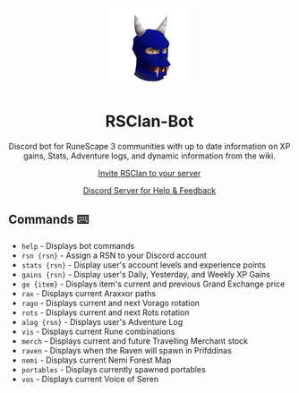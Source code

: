 <p align='center'>
  <img src='img/icon.png' />
</p>
<h1 align='center'>
  RSClan-Bot
</h2>

<p align='center'>
Discord bot for RuneScape 3 communities with up to date information on XP gains, Stats, Adventure logs, and dynamic information from the wiki.
</p>

<p align='center'>
  <a href='https://top.gg/bot/803690098839126016/invite/'>Invite RSClan to your server</a>
</p>
<p align='center'>
  <a href='https://discord.com/invite/9YqrzJex7d'>Discord Server for Help & Feedback</a>
</P>

## Commands ⌨️
- `help` - Displays bot commands
- `rsn {rsn}` - Assign a RSN to your Discord account
- `stats {rsn}` - Display user's account levels and experience points
- `gains {rsn}` - Display user's Daily, Yesterday, and Weekly XP Gains
- `ge {item}` - Displays item's current and previous Grand Exchange price
- `rax` - Displays current Araxxor paths
- `rago` - Displays current and next Vorago rotation
- `rots` - Displays current and next Rots rotation
- `alog {rsn}` - Displays user's Adventure Log
- `vis` - Displays current Rune combinations
- `merch` - Displays current and future Travelling Merchant stock
- `raven` - Displays when the Raven will spawn in Prifddinas
- `nemi` - Displays current Nemi Forest Map
- `portables` - Displays currently spawned portables
- `vos` - Displays current Voice of Seren